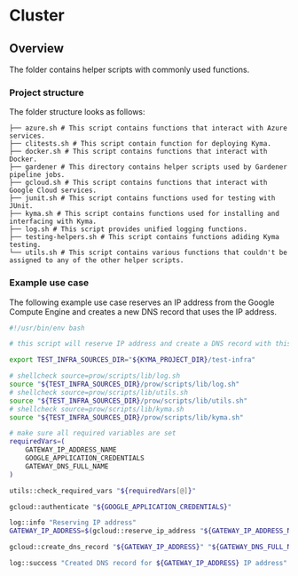 # Cluster

## Overview

The folder contains helper scripts with commonly used functions.

### Project structure

The folder structure looks as follows:

```
├── azure.sh # This script contains functions that interact with Azure services.
├── clitests.sh # This script contain function for deploying Kyma.
├── docker.sh # This script contains functions that interact with Docker.
├── gardener # This directory contains helper scripts used by Gardener pipeline jobs.
├── gcloud.sh # This script contains functions that interact with Google Cloud services.
├── junit.sh # This script contains functions used for testing with JUnit.
├── kyma.sh # This script contains functions used for installing and interfacing with Kyma.
├── log.sh # This script provides unified logging functions.
├── testing-helpers.sh # This script contains functions adiding Kyma testing.
└── utils.sh # This script contains various functions that couldn't be assigned to any of the other helper scripts.
```

### Example use case
The following example use case reserves an IP address from the Google Compute Engine and creates a new DNS record that uses the IP address.

```bash
#!/usr/bin/env bash

# this script will reserve IP address and create a DNS record with this address

export TEST_INFRA_SOURCES_DIR="${KYMA_PROJECT_DIR}/test-infra"

# shellcheck source=prow/scripts/lib/log.sh
source "${TEST_INFRA_SOURCES_DIR}/prow/scripts/lib/log.sh"
# shellcheck source=prow/scripts/lib/utils.sh
source "${TEST_INFRA_SOURCES_DIR}/prow/scripts/lib/utils.sh"
# shellcheck source=prow/scripts/lib/kyma.sh
source "${TEST_INFRA_SOURCES_DIR}/prow/scripts/lib/kyma.sh"

# make sure all required variables are set
requiredVars=(
    GATEWAY_IP_ADDRESS_NAME
    GOOGLE_APPLICATION_CREDENTIALS
    GATEWAY_DNS_FULL_NAME
)

utils::check_required_vars "${requiredVars[@]}"

gcloud::authenticate "${GOOGLE_APPLICATION_CREDENTIALS}"

log::info "Reserving IP address"
GATEWAY_IP_ADDRESS=$(gcloud::reserve_ip_address "${GATEWAY_IP_ADDRESS_NAME}")

gcloud::create_dns_record "${GATEWAY_IP_ADDRESS}" "${GATEWAY_DNS_FULL_NAME}"

log::success "Created DNS record for ${GATEWAY_IP_ADDRESS} IP address"
```
